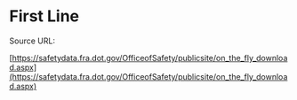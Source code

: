 # First Line

Source URL:

[https://safetydata.fra.dot.gov/OfficeofSafety/publicsite/on_the_fly_download.aspx](https://safetydata.fra.dot.gov/OfficeofSafety/publicsite/on_the_fly_download.aspx)
